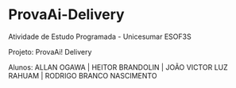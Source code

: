 # ProvaAi-Delivery

Atividade de Estudo Programada - Unicesumar ESOF3S

Projeto: ProvaAi! Delivery

Alunos: ALLAN OGAWA | HEITOR BRANDOLIN | JOÃO VICTOR LUZ RAHUAM | RODRIGO BRANCO NASCIMENTO



